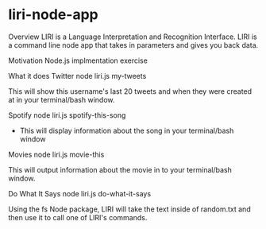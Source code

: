 # liri-node-app

Overview
LIRI is a Language Interpretation and Recognition Interface. LIRI is a command line node app that takes in parameters and gives you back data.

Motivation
Node.js implmentation exercise

What it does
Twitter
node liri.js my-tweets <insert Twitter handle>

This will show this username's last 20 tweets and when they were created at in your terminal/bash window.

Spotify
node liri.js spotify-this-song <insert song title>

* This will display information about the song in your terminal/bash window

Movies
node liri.js movie-this <insert movie title>

This will output information about the movie in to your terminal/bash window.


Do What It Says
node liri.js do-what-it-says

Using the fs Node package, LIRI will take the text inside of random.txt and then use it to call one of LIRI's commands.